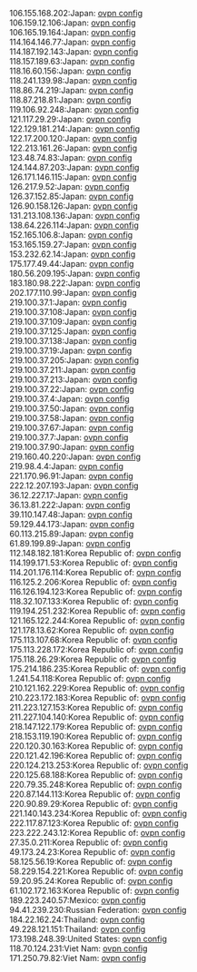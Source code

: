 106.155.168.202:Japan: [ovpn config](vpn/106_155_168_202.ovpn)  
106.159.12.106:Japan: [ovpn config](vpn/106_159_12_106.ovpn)  
106.165.19.164:Japan: [ovpn config](vpn/106_165_19_164.ovpn)  
114.164.146.77:Japan: [ovpn config](vpn/114_164_146_77.ovpn)  
114.187.192.143:Japan: [ovpn config](vpn/114_187_192_143.ovpn)  
118.157.189.63:Japan: [ovpn config](vpn/118_157_189_63.ovpn)  
118.16.60.156:Japan: [ovpn config](vpn/118_16_60_156.ovpn)  
118.241.139.98:Japan: [ovpn config](vpn/118_241_139_98.ovpn)  
118.86.74.219:Japan: [ovpn config](vpn/118_86_74_219.ovpn)  
118.87.218.81:Japan: [ovpn config](vpn/118_87_218_81.ovpn)  
119.106.92.248:Japan: [ovpn config](vpn/119_106_92_248.ovpn)  
121.117.29.29:Japan: [ovpn config](vpn/121_117_29_29.ovpn)  
122.129.181.214:Japan: [ovpn config](vpn/122_129_181_214.ovpn)  
122.17.200.120:Japan: [ovpn config](vpn/122_17_200_120.ovpn)  
122.213.161.26:Japan: [ovpn config](vpn/122_213_161_26.ovpn)  
123.48.74.83:Japan: [ovpn config](vpn/123_48_74_83.ovpn)  
124.144.87.203:Japan: [ovpn config](vpn/124_144_87_203.ovpn)  
126.171.146.115:Japan: [ovpn config](vpn/126_171_146_115.ovpn)  
126.217.9.52:Japan: [ovpn config](vpn/126_217_9_52.ovpn)  
126.37.152.85:Japan: [ovpn config](vpn/126_37_152_85.ovpn)  
126.90.158.126:Japan: [ovpn config](vpn/126_90_158_126.ovpn)  
131.213.108.136:Japan: [ovpn config](vpn/131_213_108_136.ovpn)  
138.64.226.114:Japan: [ovpn config](vpn/138_64_226_114.ovpn)  
152.165.106.8:Japan: [ovpn config](vpn/152_165_106_8.ovpn)  
153.165.159.27:Japan: [ovpn config](vpn/153_165_159_27.ovpn)  
153.232.62.14:Japan: [ovpn config](vpn/153_232_62_14.ovpn)  
175.177.49.44:Japan: [ovpn config](vpn/175_177_49_44.ovpn)  
180.56.209.195:Japan: [ovpn config](vpn/180_56_209_195.ovpn)  
183.180.98.222:Japan: [ovpn config](vpn/183_180_98_222.ovpn)  
202.177.110.99:Japan: [ovpn config](vpn/202_177_110_99.ovpn)  
219.100.37.1:Japan: [ovpn config](vpn/219_100_37_1.ovpn)  
219.100.37.108:Japan: [ovpn config](vpn/219_100_37_108.ovpn)  
219.100.37.109:Japan: [ovpn config](vpn/219_100_37_109.ovpn)  
219.100.37.125:Japan: [ovpn config](vpn/219_100_37_125.ovpn)  
219.100.37.138:Japan: [ovpn config](vpn/219_100_37_138.ovpn)  
219.100.37.19:Japan: [ovpn config](vpn/219_100_37_19.ovpn)  
219.100.37.205:Japan: [ovpn config](vpn/219_100_37_205.ovpn)  
219.100.37.211:Japan: [ovpn config](vpn/219_100_37_211.ovpn)  
219.100.37.213:Japan: [ovpn config](vpn/219_100_37_213.ovpn)  
219.100.37.22:Japan: [ovpn config](vpn/219_100_37_22.ovpn)  
219.100.37.4:Japan: [ovpn config](vpn/219_100_37_4.ovpn)  
219.100.37.50:Japan: [ovpn config](vpn/219_100_37_50.ovpn)  
219.100.37.58:Japan: [ovpn config](vpn/219_100_37_58.ovpn)  
219.100.37.67:Japan: [ovpn config](vpn/219_100_37_67.ovpn)  
219.100.37.7:Japan: [ovpn config](vpn/219_100_37_7.ovpn)  
219.100.37.90:Japan: [ovpn config](vpn/219_100_37_90.ovpn)  
219.160.40.220:Japan: [ovpn config](vpn/219_160_40_220.ovpn)  
219.98.4.4:Japan: [ovpn config](vpn/219_98_4_4.ovpn)  
221.170.96.91:Japan: [ovpn config](vpn/221_170_96_91.ovpn)  
222.12.207.193:Japan: [ovpn config](vpn/222_12_207_193.ovpn)  
36.12.227.17:Japan: [ovpn config](vpn/36_12_227_17.ovpn)  
36.13.81.222:Japan: [ovpn config](vpn/36_13_81_222.ovpn)  
39.110.147.48:Japan: [ovpn config](vpn/39_110_147_48.ovpn)  
59.129.44.173:Japan: [ovpn config](vpn/59_129_44_173.ovpn)  
60.113.215.89:Japan: [ovpn config](vpn/60_113_215_89.ovpn)  
61.89.199.89:Japan: [ovpn config](vpn/61_89_199_89.ovpn)  
112.148.182.181:Korea Republic of: [ovpn config](vpn/112_148_182_181.ovpn)  
114.199.171.53:Korea Republic of: [ovpn config](vpn/114_199_171_53.ovpn)  
114.201.176.114:Korea Republic of: [ovpn config](vpn/114_201_176_114.ovpn)  
116.125.2.206:Korea Republic of: [ovpn config](vpn/116_125_2_206.ovpn)  
116.126.194.123:Korea Republic of: [ovpn config](vpn/116_126_194_123.ovpn)  
118.32.107.133:Korea Republic of: [ovpn config](vpn/118_32_107_133.ovpn)  
119.194.251.232:Korea Republic of: [ovpn config](vpn/119_194_251_232.ovpn)  
121.165.122.244:Korea Republic of: [ovpn config](vpn/121_165_122_244.ovpn)  
121.178.13.62:Korea Republic of: [ovpn config](vpn/121_178_13_62.ovpn)  
175.113.107.68:Korea Republic of: [ovpn config](vpn/175_113_107_68.ovpn)  
175.113.228.172:Korea Republic of: [ovpn config](vpn/175_113_228_172.ovpn)  
175.118.26.29:Korea Republic of: [ovpn config](vpn/175_118_26_29.ovpn)  
175.214.186.235:Korea Republic of: [ovpn config](vpn/175_214_186_235.ovpn)  
1.241.54.118:Korea Republic of: [ovpn config](vpn/1_241_54_118.ovpn)  
210.121.162.229:Korea Republic of: [ovpn config](vpn/210_121_162_229.ovpn)  
210.223.172.183:Korea Republic of: [ovpn config](vpn/210_223_172_183.ovpn)  
211.223.127.153:Korea Republic of: [ovpn config](vpn/211_223_127_153.ovpn)  
211.227.104.140:Korea Republic of: [ovpn config](vpn/211_227_104_140.ovpn)  
218.147.122.179:Korea Republic of: [ovpn config](vpn/218_147_122_179.ovpn)  
218.153.119.190:Korea Republic of: [ovpn config](vpn/218_153_119_190.ovpn)  
220.120.30.163:Korea Republic of: [ovpn config](vpn/220_120_30_163.ovpn)  
220.121.42.196:Korea Republic of: [ovpn config](vpn/220_121_42_196.ovpn)  
220.124.213.253:Korea Republic of: [ovpn config](vpn/220_124_213_253.ovpn)  
220.125.68.188:Korea Republic of: [ovpn config](vpn/220_125_68_188.ovpn)  
220.79.35.248:Korea Republic of: [ovpn config](vpn/220_79_35_248.ovpn)  
220.87.144.113:Korea Republic of: [ovpn config](vpn/220_87_144_113.ovpn)  
220.90.89.29:Korea Republic of: [ovpn config](vpn/220_90_89_29.ovpn)  
221.140.143.234:Korea Republic of: [ovpn config](vpn/221_140_143_234.ovpn)  
222.117.87.123:Korea Republic of: [ovpn config](vpn/222_117_87_123.ovpn)  
223.222.243.12:Korea Republic of: [ovpn config](vpn/223_222_243_12.ovpn)  
27.35.0.211:Korea Republic of: [ovpn config](vpn/27_35_0_211.ovpn)  
49.173.24.23:Korea Republic of: [ovpn config](vpn/49_173_24_23.ovpn)  
58.125.56.19:Korea Republic of: [ovpn config](vpn/58_125_56_19.ovpn)  
58.229.154.221:Korea Republic of: [ovpn config](vpn/58_229_154_221.ovpn)  
59.20.95.24:Korea Republic of: [ovpn config](vpn/59_20_95_24.ovpn)  
61.102.172.163:Korea Republic of: [ovpn config](vpn/61_102_172_163.ovpn)  
189.223.240.57:Mexico: [ovpn config](vpn/189_223_240_57.ovpn)  
94.41.239.230:Russian Federation: [ovpn config](vpn/94_41_239_230.ovpn)  
184.22.162.24:Thailand: [ovpn config](vpn/184_22_162_24.ovpn)  
49.228.121.151:Thailand: [ovpn config](vpn/49_228_121_151.ovpn)  
173.198.248.39:United States: [ovpn config](vpn/173_198_248_39.ovpn)  
118.70.124.231:Viet Nam: [ovpn config](vpn/118_70_124_231.ovpn)  
171.250.79.82:Viet Nam: [ovpn config](vpn/171_250_79_82.ovpn)  
